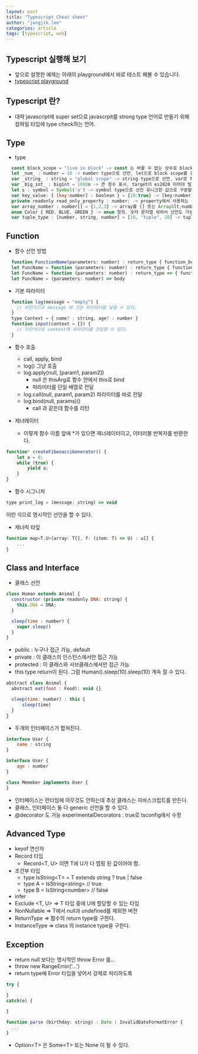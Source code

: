```yaml
---
layout: post
title: "Typescript Cheat sheet"
author: "jungjik.lee"
categories: article
tags: [typescript, web]
---
```


## Typescript 실행해 보기
 - 앞으로 설명한 예제는 아래의 playground에서 바로 테스트 해볼 수 있습니다.
 - [typescript playground](https://www.typescriptlang.org/play)

## Typescript 란?
 - 대략 javascript에 super set으로 javascrpit를 strong type 언어로 만들기 위해 컴파일 타임에 type check하는 언어.

## Type
- type
~~~javascript
  const block_scope = "live in block" -> const 는 바꿀 수 없는 상수로 block scope를 갖는다.
  let _num_ : number = 10 -> number type으로 선언, let으로 block scope를 갖는다.
  var _string_ : string = "global scope" -> string type으로 선언, var로 파일 내에서 global scope를 갖는다.
  var _big_int_ : bigint = 1000n -> 큰 정수 표시, target이 es2020 이어야 빌드 된다.
  let s : symbol = Symbol('a') -> symbol type으로 선언 유니크한 값으로 구분할 수 있게 한다. 주로 key에 사용
  var key_value: { [key:number] : boolean } = {10:true} -> [key:number] : boolean -> number type key에 boolean type 값의 dict
  private readonly read_only_property : number; -> property에서 사용하는 const
  var array_number : number[] = {1,2,3} -> array를 [] 또는 Array&lt;number&gt; 로 type 정의
  enum Color { RED, BLUE, GREEN } -> enum 정의, 숫자 문자열 섞어서 선언도 가능
  var tuple_type : [number, string, number] = [10, "tuple", 20] -> tuple로 선언 가능
~~~

## Function
- 함수 선언 방법
~~~javascript
  function FunctionName(parameters: number) : return_type { function_body }
  let FuncName = function (parameters: number) : return_type { function_body }
  let FuncName = function (parameters: number) : return_type => { function_body } -> arrow function 허용
  let FuncName = (parameters: number) => body
~~~

- 기본 파라미터
~~~javascript
  function log(message = "empty") {
    // 이런식으로 message 에 기본 파라미터를 넣을 수 있다.
  }
  type Context = { name? : string, age? : number }
  function input(context = {}) {
    // 이런식으로 context에 파라미터를 전달할 수 있다.
  }
~~~

- 함수 호출
  * call, apply, bind
  * log() 그냥 호출
  * log.apply(null, [param1, param2])
    * null 은 thisArg로 함수 안에서 this로 bind
    * 파라미터를 단일 배열로 전달
  * log.call(null, param1, param2)
    파라미터를 바로 전달
  * log.bind(null, params)()
    * call 과 같은데 함수를 리턴

- 제너레이터
  * 이렇게 함수 이름 앞에 *가 있으면 제너레이터이고, 이터러블 반복자를 반환한다.
~~~javascript
function* createFibonacciGenerator() {
    let a = 0;
    while (true) {
        yield a;
    }
}
~~~

- 함수 시그니처
~~~javascript
type print_log = (message: string) => void
~~~
이런 식으로 명시적인 선언을 할 수 있다.

- 제너릭 타잎
~~~javascript
function map<T,U>(array: T[], f: (item: T) => U) : u[] {
    ...
}
~~~

## Class and Interface

- 클래스 선언
~~~javascript
class Human extends Animal {
  constructor (private readonly DNA: string) {
    this.DNA = DNA;
  }

  sleep(time : number) {
    super.sleep()
  }
}
~~~
- public : 누구나 접근 가능, default
- private : 이 클래스의 인스턴스에서만 접근 가능
- protected : 이 클래스와 서브클래스에서만 접근 가능
- this type return이 된다. 그럼 Human().sleep(10).sleep(10) 계속 잘 수 있다.
~~~javascript
abstract class Animal {
  abstract eat(foot : Food): void {}

  sleep(time: number) : this {
      sleep(time)
  }
}
~~~
- 두개의 인터페이스가 합쳐진다.
~~~javascript
interface User {
    name : string
}

interface User {
    age : number
}

class Memeber implements User {
}
~~~
- 인터페이스는 런타임에 아무것도 안하는데 추상 클래스는 자바스크립트를 만든다.
- 클래스, 인터페이스 둘 다 generic 선언을 할 수 있다.
- @decorator 도 가능 experimentalDecorators : true로 tsconfig에서 수정

## Advanced Type
- keyof 연산자
- Record 타입
  - Record&lt;T, U&gt; 이면 T에 U가 다 맵핑 된 값이어야 함.
- 조건부 타입
  - type IsString&lt;T&gt; = T extends string ? true | false
  - type A = IsString&lt;string&gt; // true
  - type B = IsString&lt;number&gt; // false
- infer
- Exclude <T, U> => T 타입 중에 U에 할당할 수 있는 타입
- NonNullable <T> => T에서 null과 undefined를 제외한 버전
- ReturnType <F> => 함수의 return type을 구한다.
- InstanceType <C> => class 의 instance type을 구한다.

## Exception
- return null 보다는 명시적인 throw Error 를...
- throw new RangeError('...')
- return type에 Error 타입을 넣어서 강제로 처리하도록
~~~javascript
try {

}
catch(e) {

}

function parse (birthday: string) : Date | InvalidDateFormatError {
  ...
}
~~~

- Option&lt;T&gt; 은 Some&lt;T&gt; 또는 None 이 될 수 있다.
